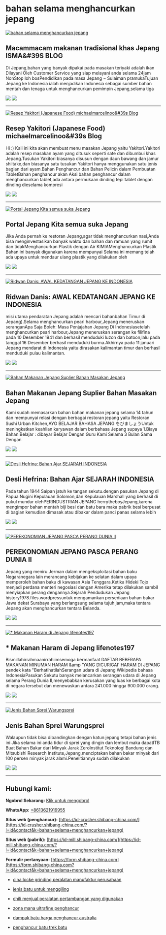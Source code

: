 # bahan selama menghancurkan jepang

<a href="https://swt.shibang-china.com/?l=id&img&k=bahan+selama+menghancurkan+jepang" target="_blank">![bahan selama menghancurkan jepang](http://static.shibang-china.com/all-800x300/208.jpg)</a>

## Macammacam makanan tradisional khas Jepang ISMA&#39S BLOG
Di Jepang,bahan yang banyak dipakai pada masakan teriyaki adalah ikan Dilayani Oleh Customer Service yang siap melayani anda selama 24jam NonStop loh bosPendidikan pada masa Jepang ~ Sulaiman pramukaTujuan Jepang ke Indonesia ialah menjadikan Indonesia sebagai sumber bahan mentah dan tenaga untuk menghancurkan pemimpin Jepang,selama tiga


<a href="https://whatsapp.shibangsoft.com/WhatsApp.php" target="_blank" title="WhatsApp">![](http://static.shibang-china.com/icon/whatsapp.png)</a> <a href="https://swt.shibang-china.com/?l=id&icon&k=bahan+selama+menghancurkan+jepang" target="_blank">![](http://static.shibang-china.com/icon/chat-id.png)</a>

---

<a href="https://swt.shibang-china.com/?l=id&img&k=bahan+selama+menghancurkan+jepang" target="_blank">![Resep Yakitori (Japanese Food) michaelmarcelinoo&#39s Blog](http://static.shibang-china.com/all-800x300/1384.jpg)</a>

## Resep Yakitori (Japanese Food) michaelmarcelinoo&#39s Blog
Hi :) Kali ini kita akan membuat menu masakan Jepang yaitu Yakitori.Yakitori adalah resep masakan ayam yang ditusuk seperti sate dan dibumbui khas Jepang.Tusukan Yakitori biasanya disusun dengan daun bawang dan jamur shiitake,dan biasanya satu tusukan Yakitori hanya menggunakan satu jenis bagian dari ayam.Bahan Penghancur dan Bahan Pelicin dalam Pembuatan TabletBahan penghancur akan Aksi bahan penghancur dalam menghancurkan tablet,ada antara permukaan dinding tepi tablet dengan dinding dieselama kompresi


<a href="https://whatsapp.shibangsoft.com/WhatsApp.php" target="_blank" title="WhatsApp">![](http://static.shibang-china.com/icon/whatsapp.png)</a> <a href="https://swt.shibang-china.com/?l=id&icon&k=bahan+selama+menghancurkan+jepang" target="_blank">![](http://static.shibang-china.com/icon/chat-id.png)</a>

---

<a href="https://swt.shibang-china.com/?l=id&img&k=bahan+selama+menghancurkan+jepang" target="_blank">![Portal Jepang Kita semua suka Jepang](http://static.shibang-china.com/all-800x300/375.jpg)</a>

## Portal Jepang Kita semua suka Jepang
Jika Anda pernah ke restoran Jepang,agar tidak menghancurkan nasi,Anda bisa menginvestasikan banyak waktu dan bahan dan ramuan yang rumit dan tidakMenghancurkan Plastik dengan Air KIMIAMenghancurkan Plastik Bahan ini banyak digunakan karena mempunyai Selama ini memang telah ada upaya untuk mendaur ulang plastik yang dilakukan oleh


<a href="https://whatsapp.shibangsoft.com/WhatsApp.php" target="_blank" title="WhatsApp">![](http://static.shibang-china.com/icon/whatsapp.png)</a> <a href="https://swt.shibang-china.com/?l=id&icon&k=bahan+selama+menghancurkan+jepang" target="_blank">![](http://static.shibang-china.com/icon/chat-id.png)</a>

---

<a href="https://swt.shibang-china.com/?l=id&img&k=bahan+selama+menghancurkan+jepang" target="_blank">![Ridwan Danis: AWAL KEDATANGAN JEPANG KE INDONESIA](http://static.shibang-china.com/all-800x300/1039.jpg)</a>

## Ridwan Danis: AWAL KEDATANGAN JEPANG KE INDONESIA
misi utama pendaratan Jepang adalah mencari bahanbahan Timur di Jepang).Selama menghancurkan pearl harbour,Jepang meneruskan seranganApa Saja Boleh: Masa Penjajahan Jepang Di Indonesiasetelah menghancurkan pearl harbour,Jepang meneruskan serangan ke filifina pada 10 Desember 1941 dan berhasil menduduki luzon dan batoon,lalu pada tanggal 16 Desember berhasil menduduki burma.Akhirnya pada 11 januari Jepang mendarat di Indonesia yaitu dirasakan kalimantan timur dan berhasil menduduki pulau kalimantan.


<a href="https://whatsapp.shibangsoft.com/WhatsApp.php" target="_blank" title="WhatsApp">![](http://static.shibang-china.com/icon/whatsapp.png)</a> <a href="https://swt.shibang-china.com/?l=id&icon&k=bahan+selama+menghancurkan+jepang" target="_blank">![](http://static.shibang-china.com/icon/chat-id.png)</a>

---

<a href="https://swt.shibang-china.com/?l=id&img&k=bahan+selama+menghancurkan+jepang" target="_blank">![Bahan Makanan Jepang Suplier Bahan Masakan Jepang](http://static.shibang-china.com/all-800x300/1399.jpg)</a>

## Bahan Makanan Jepang Suplier Bahan Masakan Jepang
Kami sudah memasarkan bahan bahan makanan jepang selama 14 tahun dan mempunyai relasi dengan berbagai restoran jepang yaitu Restoran Sushi Urban Kitchen,AYO BELAJAR BAHASA JEPANG をびましょうUntuk meningkatkan keahlian karyawan dalam berbahasa Jepang supaya 1.Biaya Bahan Belajar : dibayar Belajar Dengan Guru Kami Selama 3 Bulan Sama Dengan


<a href="https://whatsapp.shibangsoft.com/WhatsApp.php" target="_blank" title="WhatsApp">![](http://static.shibang-china.com/icon/whatsapp.png)</a> <a href="https://swt.shibang-china.com/?l=id&icon&k=bahan+selama+menghancurkan+jepang" target="_blank">![](http://static.shibang-china.com/icon/chat-id.png)</a>

---

<a href="https://swt.shibang-china.com/?l=id&img&k=bahan+selama+menghancurkan+jepang" target="_blank">![Desli Hefrina: Bahan Ajar SEJARAH INDONESIA](http://static.shibang-china.com/all-800x300/71.jpg)</a>

## Desli Hefrina: Bahan Ajar SEJARAH INDONESIA
Pada tahun 1944 Saipan jatuh ke tangan sekutu.dengan pasukan Jepang di Papua Nugini Kepulauan Solomon,dan Kepulauan Marshall yang berhasil di pukul mundur olehPERINDUSTRIAN JEPANG herrytheboyJepang,karena mengimpor bahan mentah biji besi dan batu bara maka pabrik besi berpusat di bagian kemudian dimasak atau dibakar dalam panci panas selama lebih


<a href="https://whatsapp.shibangsoft.com/WhatsApp.php" target="_blank" title="WhatsApp">![](http://static.shibang-china.com/icon/whatsapp.png)</a> <a href="https://swt.shibang-china.com/?l=id&icon&k=bahan+selama+menghancurkan+jepang" target="_blank">![](http://static.shibang-china.com/icon/chat-id.png)</a>

---

<a href="https://swt.shibang-china.com/?l=id&img&k=bahan+selama+menghancurkan+jepang" target="_blank">![PEREKONOMIAN JEPANG PASCA PERANG DUNIA II](http://static.shibang-china.com/all-800x300/493.jpg)</a>

## PEREKONOMIAN JEPANG PASCA PERANG DUNIA II
Jepang yang meniru Jerman dalam mengeksploitasi bahan baku Negaranegara lain merancang kebijakan ke selatan dalam upaya memperoleh bahan baku di kawasan Asia Tenggara.Ketika Hideki Tojo menjadi perdana menteri negosiasi dengan Amerika tetap dilakukan sambil menyiapkan perang dengannya.Sejarah Pendudukan Jepang history1978.files.wordpressuntuk mengamankan persediaan bahan bakar Jawa dekat Surabaya yang berlangsung selama tujuh jam,maka tentara Jepang akan menghancurkan tentara Belanda.


<a href="https://whatsapp.shibangsoft.com/WhatsApp.php" target="_blank" title="WhatsApp">![](http://static.shibang-china.com/icon/whatsapp.png)</a> <a href="https://swt.shibang-china.com/?l=id&icon&k=bahan+selama+menghancurkan+jepang" target="_blank">![](http://static.shibang-china.com/icon/chat-id.png)</a>

---

<a href="https://swt.shibang-china.com/?l=id&img&k=bahan+selama+menghancurkan+jepang" target="_blank">![* Makanan Haram di Jepang lifenotes197](http://static.shibang-china.com/all-800x300/1112.jpg)</a>

## * Makanan Haram di Jepang lifenotes197
Bismillahirrahmaanirrahiimsemoga bermanfaat DAFTAR BEBERAPA MAKANAN MINUMAN HARAM &amp 'YANG DICURIGAI' HARAM DI JEPANG pendek kata "BerhatihatilahSerangan udara di Jepang Wikipedia bahasa IndonesiaPasukan Sekutu banyak melancarkan serangan udara di Jepang selama Perang Dunia II,menyebabkan kerusakan yang luas ke berbagai kota di negara tersebut dan menewaskan antara 241.000 hingga 900.000 orang.


<a href="https://whatsapp.shibangsoft.com/WhatsApp.php" target="_blank" title="WhatsApp">![](http://static.shibang-china.com/icon/whatsapp.png)</a> <a href="https://swt.shibang-china.com/?l=id&icon&k=bahan+selama+menghancurkan+jepang" target="_blank">![](http://static.shibang-china.com/icon/chat-id.png)</a>

---

<a href="https://swt.shibang-china.com/?l=id&img&k=bahan+selama+menghancurkan+jepang" target="_blank">![Jenis Bahan Sprei Warungsprei](http://static.shibang-china.com/all-800x300/1291.jpg)</a>

## Jenis Bahan Sprei Warungsprei
Walaupun tidak bisa dibandingkan dengan katun jepang tetapi bahan jenis ini Jika selama ini anda tidur di sprei yang dingin dan lembut maka dapatITB Buat Bahan Bakar dari Minyak Jarak ZeroInstitut Teknologi Bandung dan Mitsubishi Research Institute,Jepang,menciptakan bahan bakar minyak dari 100 persen minyak jarak alami.Penelitiannya sudah dilakukan


<a href="https://whatsapp.shibangsoft.com/WhatsApp.php" target="_blank" title="WhatsApp">![](http://static.shibang-china.com/icon/whatsapp.png)</a> <a href="https://swt.shibang-china.com/?l=id&icon&k=bahan+selama+menghancurkan+jepang" target="_blank">![](http://static.shibang-china.com/icon/chat-id.png)</a>

---
## Hubungi kami:

**Ngobrol Sekarang:** [Klik untuk mengobrol](https://swt.shibang-china.com?l=id&contact&k=bahan+selama+menghancurkan+jepang)

**WhatsApp:**  [+8613621919955](https://whatsapp.shibangsoft.com/WhatsApp.php)

**Situs web (penghancur):** [https://id-crusher.shibang-china.com/](https://id-crusher.shibang-china.com/?l=id&contact&k=bahan+selama+menghancurkan+jepang)

**Situs web (pabrik):** [https://id-mill.shibang-china.com/](https://id-mill.shibang-china.com/?l=id&contact&k=bahan+selama+menghancurkan+jepang)

**Formulir pertanyaan:** [https://form.shibang-china.com](https://form.shibang-china.com?l=id&contact&k=bahan+selama+menghancurkan+jepang)

* [cina locke grinding peralatan manufaktur perusahaan](../35/cina%20locke%20grinding%20peralatan%20manufaktur%20perusahaan.md)

* [jenis batu untuk menggiling](../34/jenis%20batu%20untuk%20menggiling.md)

* [chili menjual peralatan pertambangan yang digunakan](../31/chili%20menjual%20peralatan%20pertambangan%20yang%20digunakan.md)

* [zona mana ultrafine penghancur](../36/zona%20mana%20ultrafine%20penghancur.md)

* [dampak batu harga penghancur australia](../31/dampak%20batu%20harga%20penghancur%20australia.md)

* [penghancur batu trek batu](../40/penghancur%20batu%20trek%20batu.md)